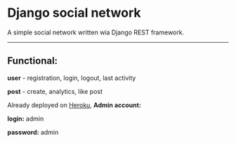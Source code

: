 # Django social network
A simple social network written wia Django REST framework.
____
## Functional:

**user** - registration, login, logout, last activity

**post** - create, analytics, like post

Already deployed on [Heroku](https://django-small-social-network.herokuapp.com/), **Admin account:**

**login:** admin

**password:** admin

